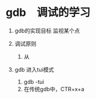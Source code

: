 # gdb　调试的学习
1. gdb的实现目标
    监视某个点

2. 调试原则
    1. 从

3. gdb 进入tui模式
    1. gdb -tui
    2. 在传统gdb中，CTR+x+a
